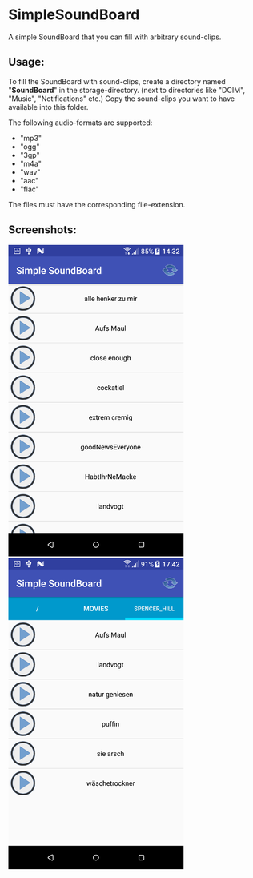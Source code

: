 # SimpleSoundBoard

A simple SoundBoard that you can fill with arbitrary sound-clips.

## Usage:

To fill the SoundBoard with sound-clips, create a directory named "**SoundBoard**" in the storage-directory.
(next to directories like "DCIM", "Music", "Notifications" etc.)
Copy the sound-clips you want to have available into this folder.

The following audio-formats are supported:
* "mp3"
* "ogg"
* "3gp"
* "m4a"
* "wav"
* "aac"
* "flac"

The files must have the corresponding file-extension.

## Screenshots:

![alt tag](https://raw.githubusercontent.com/Iridias/SimpleSoundBoard/master/screenshots/screenshot-1-small.png "Simple SoundBoard clips overview")
![alt tag](https://raw.githubusercontent.com/Iridias/SimpleSoundBoard/master/screenshots/screenshot-4-small.png "Simple SoundBoard playing a clip")
